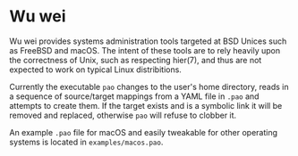# Wu wei

Wu wei provides systems administration tools targeted at BSD Unices
such as FreeBSD and macOS. The intent of these tools are to rely
heavily upon the correctness of Unix, such as respecting hier(7),
and thus are not expected to work on typical Linux distribitions.

Currently the executable `pao` changes to the user's home directory,
reads in a sequence of source/target mappings from a YAML file
in `.pao` and attempts to create them. If the target exists
and is a symbolic link it will be removed and replaced, otherwise
`pao` will refuse to clobber it.

An example `.pao` file for macOS and easily tweakable for other operating
systems is located in `examples/macos.pao`.
